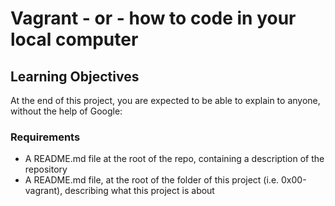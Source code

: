 # Vagrant - or - how to code in your local computer
## Learning Objectives
At the end of this project, you are expected to be able to explain to anyone, without the help of Google:
### Requirements
* A README.md file at the root of the repo, containing a description of the repository
* A README.md file, at the root of the folder of this project (i.e. 0x00-vagrant), describing what this project is about
